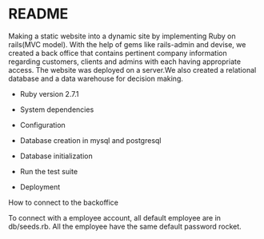 # README

Making a static website into a dynamic site by implementing Ruby on rails(MVC model). With the help of gems like rails-admin and devise, we created a back office that contains pertinent company information regarding customers, clients and admins with each having appropriate access. The website was deployed on a server.We also created a relational database and a data warehouse for decision making.

* Ruby version 2.7.1 

* System dependencies

* Configuration

* Database creation in mysql and postgresql

* Database initialization

* Run the test suite

* Deployment 


How to connect to the backoffice

To connect with a employee account, all default employee are in db/seeds.rb. All the employee have the same default password rocket. 

